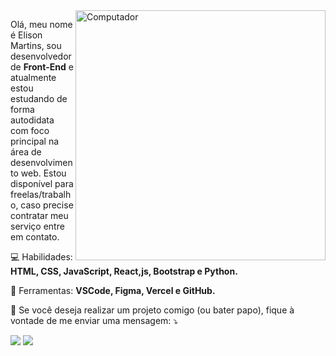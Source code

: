 <img src="https://raw.githubusercontent.com/MicaelliMedeiros/micaellimedeiros/master/image/computer-illustration.png" min-width="400px" max-width="400px" width="400px" align="right" alt="Computador">

<p align="left"> 
  Olá, meu nome é Elison Martins, sou desenvolvedor de <strong>Front-End</strong> e atualmente estou estudando de forma autodidata com foco principal na área de desenvolvimento web. Estou disponível para freelas/trabalho, caso precise contratar meu serviço entre em contato.
</p>

<p align="left">
  💻 Habilidades: <strong>HTML, CSS, JavaScript, React,js, Bootstrap e Python.</strong>
</p>

<p align="left">
  💼 Ferramentas: <strong>VSCode, Figma, Vercel e GitHub.</strong>
</p>

<p align="left">
  📧 Se você deseja realizar um projeto comigo (ou bater papo), fique à vontade de me enviar uma mensagem: ⤵️
</p>

<p align="left">
  <a href="https://www.instagram.com/elison__martins/" alt="Instagram">
  <img src="https://img.shields.io/badge/-Instagram-DF0174?style=for-the-badge&logo=instagram&logoColor=white&link=https://www.instagram.com/elison__martins/"/></a>
  
  <a href="https://www.linkedin.com/in/elison-martins/" alt="Linkedin">
  <img src="https://img.shields.io/badge/-Linkedin-0e76a8?style=for-the-badge&logo=Linkedin&logoColor=white&link=https://www.linkedin.com/in/elison-martins/" /></a>
</p>  

